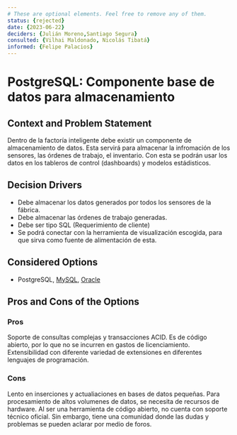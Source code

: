```yaml
---
# These are optional elements. Feel free to remove any of them.
status: {rejected}
date: {2023-06-22}
deciders: {Julián Moreno,Santiago Segura}
consulted: {Vilhai Maldonado, Nicolás Tibatá}
informed: {Felipe Palacios}
---
```

# PostgreSQL: Componente base de datos para almacenamiento

## Context and Problem Statement

Dentro de la factoría inteligente debe existir un componente de almacenamiento de datos. Esta servirá para almacenar la infromación de los sensores, las órdenes de trabajo, el inventario. Con esta se podrán usar los datos en los tableros de control (dashboards) y modelos estádisticos. 

<!-- This is an optional element. Feel free to remove. -->
## Decision Drivers

* Debe almacenar los datos generados por todos los sensores de la fábrica. 
* Debe almacenar las órdenes de trabajo generadas. 
* Debe ser tipo SQL (Requerimiento de cliente)
* Se podrá conectar con la herramienta de visualización escogida, para que sirva como fuente de alimentación de esta. 

## Considered Options

* PostgreSQL, [MySQL](MADR_3_2_2.md), [Oracle](MADR_3_2_3.md)


<!-- This is an optional element. Feel free to remove. -->

## Pros and Cons of the Options

### Pros

Soporte de consultas complejas y transacciones ACID.
Es de código abierto, por lo que no se incurren en gastos de licenciamiento. 
Extensibilidad con  diferente variedad de extensiones en diferentes lenguajes de programación.  


### Cons

Lento en inserciones y actualiaciones en bases de datos pequeñas. 
Para procesamiento de altos volumenes de datos, se necesita de recursos de hardware.
Al ser una herramienta de código abierto, no cuenta con soporte técnico oficial. Sin embargo, tiene una comunidad donde las dudas y problemas se pueden aclarar por medio de foros. 



